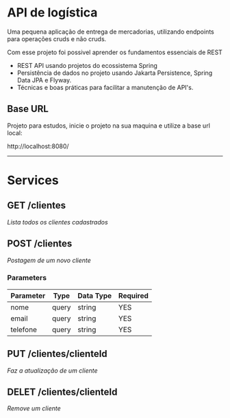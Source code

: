 # API de logística

Uma pequena aplicação de entrega de mercadorias, utilizando endpoints para operações cruds e não cruds. 

Com esse projeto foi possivel aprender os fundamentos essenciais de REST
- REST API usando projetos do ecossistema Spring
- Persistência de dados no projeto usando Jakarta Persistence, Spring Data JPA e Flyway.
- Técnicas e boas práticas para facilitar a manutenção de API's.

## Base URL
Projeto para estudos, inicie o projeto na sua maquina e utilize a base url local:


http://localhost:8080/

---

# Services
## **GET** /clientes

*Lista todos os clientes cadastrados*

## **POST** /clientes

*Postagem de um novo cliente*

### Parameters
Parameter | Type | Data Type | Required
| --- | --- | --- | --- |
| nome | query | string | YES |
| email | query | string | YES |
| telefone | query | string | YES |

## **PUT** /clientes/clienteId

*Faz a atualização de um cliente*

## **DELET** /clientes/clienteId

*Remove um cliente*
